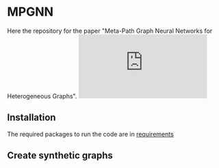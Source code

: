 # MPGNN
Here the repository for the paper "Meta-Path Graph Neural Networks for Heterogeneous Graphs".
![procedure.pdf](https://github.com/francescoferrini/MPGNN/files/11786872/procedure.pdf)

## Installation
The required packages to run the code are in [requirements](requirements.txt)

## Create synthetic graphs
